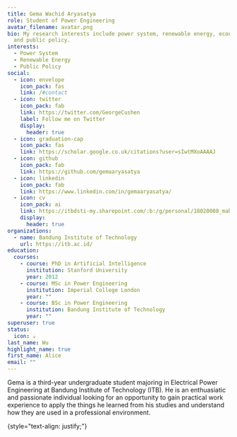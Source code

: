 ```yaml
---
title: Gema Wachid Aryasatya
role: Student of Power Engineering
avatar_filename: avatar.png
bio: My research interests include power system, renewable energy, economics,
  and public policy.
interests:
  - Power System
  - Renewable Energy
  - Public Policy
social:
  - icon: envelope
    icon_pack: fas
    link: /#contact
  - icon: twitter
    icon_pack: fab
    link: https://twitter.com/GeorgeCushen
    label: Follow me on Twitter
    display:
      header: true
  - icon: graduation-cap
    icon_pack: fas
    link: https://scholar.google.co.uk/citations?user=sIwtMXoAAAAJ
  - icon: github
    icon_pack: fab
    link: https://github.com/gemaaryasatya
  - icon: linkedin
    icon_pack: fab
    link: https://www.linkedin.com/in/gemaaryasatya/
  - icon: cv
    icon_pack: ai
    link: https://itbdsti-my.sharepoint.com/:b:/g/personal/18020008_mahasiswa_itb_ac_id/EWnqmraoT1hJgG3OW-SRt-8B967KJWMikibX268vRD-OcA?e=8pp9fb
    display:
      header: true
organizations:
  - name: Bandung Institute of Technology
    url: https://itb.ac.id/
education:
  courses:
    - course: PhD in Artificial Intelligence
      institution: Stanford University
      year: 2012
    - course: MSc in Power Engineering
      institution: Imperial College London
      year: ""
    - course: BSc in Power Engineering
      institution: Bandung Institute of Technology
      year: ""
superuser: true
status:
  icon: ☕️
last_name: Wu
highlight_name: true
first_name: Alice
email: ""
---
```

<!--StartFragment-->

Gema is a third-year undergraduate student majoring in Electrical Power Engineering at Bandung Institute of Technology (ITB). He is an enthuasiatic and passionate individual looking for an opportunity to gain practical work experience to apply the things he learned from his studies and understand how they are used in a professional environment.

<!--EndFragment-->

{style="text-align: justify;"}